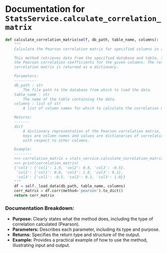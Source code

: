 # Documentation for `StatsService.calculate_correlation_matrix`

```python
def calculate_correlation_matrix(self, db_path, table_name, columns):
    """
    Calculate the Pearson correlation matrix for specified columns in a database table.

    This method retrieves data from the specified database and table, then computes
    the Pearson correlation coefficients for the given columns. The resulting 
    correlation matrix is returned as a dictionary.

    Parameters:
    ----------
    db_path : str
        The file path to the database from which to load the data.
    table_name : str
        The name of the table containing the data.
    columns : list of str
        A list of column names for which to calculate the correlation matrix.

    Returns:
    -------
    dict
        A dictionary representation of the Pearson correlation matrix, where
        keys are column names and values are dictionaries of correlation coefficients
        with respect to other columns.

    Example:
    --------
    >>> correlation_matrix = stats_service.calculate_correlation_matrix('path/to/db.sqlite', 'my_table', ['col1', 'col2', 'col3'])
    >>> print(correlation_matrix)
    {'col1': {'col1': 1.0, 'col2': 0.8, 'col3': -0.5}, 
     'col2': {'col1': 0.8, 'col2': 1.0, 'col3': 0.1}, 
     'col3': {'col1': -0.5, 'col2': 0.1, 'col3': 1.0}}
    """
    df = self._load_data(db_path, table_name, columns)
    corr_matrix = df.corr(method='pearson').to_dict()
    return corr_matrix
``` 

### Documentation Breakdown:
- **Purpose:** Clearly states what the method does, including the type of correlation calculated (Pearson).
- **Parameters:** Describes each parameter, including its type and purpose.
- **Returns:** Specifies the return type and structure of the output.
- **Example:** Provides a practical example of how to use the method, illustrating input and output.